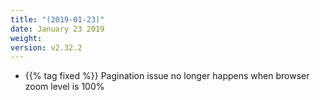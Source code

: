 ```yaml
---
title: "(2019-01-23)"
date: January 23 2019
weight:
version: v2.32.2
---
```

- {{% tag fixed %}} Pagination issue no longer happens when browser zoom level is 100%
